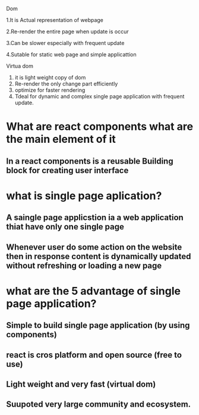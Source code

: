 Dom  

  1.It is Actual representation of webpage            
 
  2.Re-render the entire page when update is occur            
   
  3.Can be slower especially with frequent update     
    
  4.Sutable for static web page and simple applicattion        
    
    
Virtua dom

  1. it is light weight copy of dom
  2. Re-render the only change part efficiently
  3. optimize for faster rendering
  4. Tdeal for dynamic and complex single page application with frequent update.

# What are react components what are the main element of it
## In a react components is a reusable Building block for creating user interface

# what is single page aplication?
## A saingle page applicstion ia a web application thiat have only one single page 
## Whenever user do some action on the website then in response content is dynamically updated without refreshing or loading a new page

# what are the 5 advantage of single page application?
## Simple to build single page application (by using components)
## react is cros platform and open source (free to use)
## Light weight and very fast (virtual dom)
## Suupoted very large community and ecosystem.
## 
